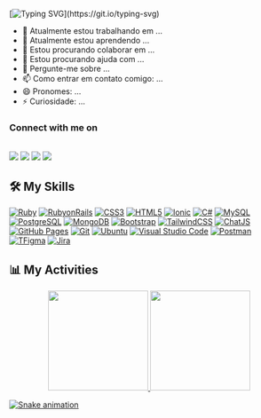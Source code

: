 
[![Typing SVG](https://readme-typing-svg.herokuapp.com?font=Architects+Daughter&color=7AF79A&size=30&lines=Hey!+It's+Beto!;I'm+a+Ruby+on+Rails+Developer....!)](https://git.io/typing-svg)


- 🔭 Atualmente estou trabalhando em ...
- 🌱 Atualmente estou aprendendo ...
- 👯 Estou procurando colaborar em ...
- 🤔 Estou procurando ajuda com ...
- 💬 Pergunte-me sobre ...
- 📫 Como entrar em contato comigo: ...
- 😄 Pronomes: ...
- ⚡ Curiosidade: ...


### Connect with me on
<br>
<a target="_blank" href="https://www.linkedin.com/in/betomachado3/"><img src="https://img.shields.io/badge/-LinkedIn-0077B5?style=for-the-badge&logo=Linkedin&logoColor=white"></img></a>
<a target="_blank" href="mailto:luisrobertobeto3@gmail.com"><img src="https://img.shields.io/badge/-Gmail-D14836?style=for-the-badge&logo=Gmail&logoColor=white"></img></a>
<a target="_blank" href="https://web.telegram.org/z/"><img src="https://img.shields.io/badge/Telegram-2CA5E0?style=for-the-badge&logo=telegram&logoColor=white"></img></a>
<a target="_blank" href="https://discord.com/"><img src="https://img.shields.io/badge/Discord-5865F2?style=for-the-badge&logo=discord&logoColor=white"></img></a>


## 🛠️ My Skills

<p align="left"> 
  <a href="https://www.ruby-lang.org/pt/"><img alt="Ruby" src="https://img.shields.io/badge/Ruby-CC342D?style=for-the-badge&logo=ruby&logoColor=white"/></a>
  <a href="https://rubyonrails.org/" target="_blank"><img alt="RubyonRails" src="https://img.shields.io/badge/Ruby_on_Rails-CC0000?style=for-the-badge&logo=ruby-on-rails&logoColor=white"></a>   
  <a href="#" target="_blank"><img alt="CSS3" src="https://img.shields.io/badge/CSS3-1572B6?style=for-the-badge&logo=css3&logoColor=white"></a> 
  <a href="#" target="_blank"><img alt="HTML5" src="https://img.shields.io/badge/HTML5-E34F26?style=for-the-badge&logo=html5&logoColor=white"></a> 
  <a href="https://ionicframework.com/" target="_blank"><img alt="Ionic" src="https://img.shields.io/badge/Ionic-3880FF?style=for-the-badge&logo=ionic&logoColor=white"></a> 
  <a href="#" target="_blank"><img alt="C#" src="https://img.shields.io/badge/C%23-239120?style=for-the-badge&logo=c-sharp&logoColor=white"></a> 
  <a href="https://www.mysql.com/"><img alt="MySQL" src="https://img.shields.io/badge/MySQL-00000F?style=for-the-badge&logo=mysql&logoColor=white"></a>
  <a href="https://www.postgresql.org/"><img alt="PostgreSQL" src ="https://img.shields.io/badge/PostgreSQL-316192?style=for-the-badge&logo=postgresql&logoColor=white"></a>
  <a href="#"><img alt="MongoDB" src ="https://img.shields.io/badge/MongoDB-4EA94B?style=for-the-badge&logo=mongodb&logoColor=white"></a>
  <a href="https://getbootstrap.com/"><img alt="Bootstrap" src ="https://img.shields.io/badge/Bootstrap-563D7C?style=for-the-badge&logo=bootstrap&logoColor=white"></a>
  <a href="https://tailwindcss.com/"><img alt="TailwindCSS" src ="https://img.shields.io/badge/Tailwind_CSS-38B2AC?style=for-the-badge&logo=tailwind-css&logoColor=white"></a>
  <a href="https://www.chartjs.org/"><img alt="ChatJS" src ="https://img.shields.io/badge/Chart.js-FF6384?style=for-the-badge&logo=chartdotjs&logoColor=white"></a>
  <a href="https://www.github.com"><img alt="GitHub Pages" src="https://img.shields.io/badge/GitHub-100000?style=for-the-badge&logo=github&logoColor=white"></a>
  <a href="https://git-scm.com/"><img alt="Git" src="https://img.shields.io/badge/Git-F05032?style=for-the-badge&logo=git&logoColor=white"></a>
  <a href="https://ubuntu.com/"><img alt="Ubuntu" src="https://img.shields.io/badge/Ubuntu-E95420?style=for-the-badge&logo=ubuntu&logoColor=white"></a>
  <a href="https://code.visualstudio.com/"><img alt="Visual Studio Code" src="https://img.shields.io/badge/Visual_Studio_Code-0078D4?style=for-the-badge&logo=visual%20studio%20code&logoColor=white"></a>
  <a href="https://www.postman.com/"><img alt="Postman" src="https://img.shields.io/badge/Postman-FF6C37?style=for-the-badge&logo=Postman&logoColor=white"></a>
  <a href="https://www.figma.com/"><img alt="TFigma" src="https://img.shields.io/badge/Figma-F24E1E?style=for-the-badge&logo=figma&logoColor=white"></a>
  <a href="https://www.atlassian.com/br/software/jira"><img alt="Jira" src="https://img.shields.io/badge/Jira-0052CC?style=for-the-badge&logo=Jira&logoColor=white"></a>

## 📊 My Activities
  
<div align="center">
  <a href="https://github.com/seu-usuário-aqui">
  <img height="180em" src="https://github-readme-stats.vercel.app/api/top-langs/?username=beto-machado&layout=compact&langs_count=7&theme=dracula"/>
  <img height="180em" src="https://github-readme-stats.vercel.app/api?username=beto-machado&show_icons=true&theme=dracula&include_all_commits=true&count_private=true"/>
</div>
  
![Snake animation](https://github.com/beto-machado/beto-machado/blob/output/github-contribution-grid-snake.svg)

